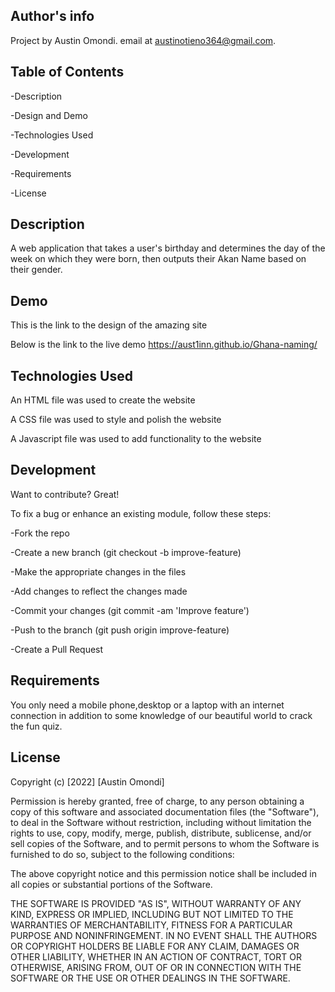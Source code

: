 ## Author's info
Project by Austin Omondi. email at austinotieno364@gmail.com.
## Table of Contents
  -Description
  
  -Design and Demo
  
  -Technologies Used
  
  -Development
  
  -Requirements
  
  -License
  
  ## Description
  A web application that takes a user's birthday and determines the day of the week on which they were born, then outputs their Akan Name based on their gender.
  
  ##  Demo
This is the link to the design of the amazing site

Below is the link to the live demo
https://aust1inn.github.io/Ghana-naming/

## Technologies Used
An HTML file was used to create the website

A CSS file was used to style and polish the website

A Javascript file was used to add functionality to the website

## Development
Want to contribute? Great!

To fix a bug or enhance an existing module, follow these steps:

-Fork the repo

-Create a new branch (git checkout -b improve-feature)

-Make the appropriate changes in the files

-Add changes to reflect the changes made

-Commit your changes (git commit -am 'Improve feature')

-Push to the branch (git push origin improve-feature)

-Create a Pull Request

## Requirements
You only need a mobile phone,desktop or a laptop with an internet connection in addition to 
some knowledge of our beautiful world to crack the fun quiz.

## License
Copyright (c) [2022] [Austin Omondi]

Permission is hereby granted, free of charge, to any person obtaining a copy of this software and associated documentation files (the "Software"), to deal in the Software without restriction, including without limitation the rights to use, copy, modify, merge, publish, distribute, sublicense, and/or sell copies of the Software, and to permit persons to whom the Software is furnished to do so, subject to the following conditions:

The above copyright notice and this permission notice shall be included in all copies or substantial portions of the Software.

THE SOFTWARE IS PROVIDED "AS IS", WITHOUT WARRANTY OF ANY KIND, EXPRESS OR IMPLIED, INCLUDING BUT NOT LIMITED TO THE WARRANTIES OF MERCHANTABILITY, FITNESS FOR A PARTICULAR PURPOSE AND NONINFRINGEMENT. IN NO EVENT SHALL THE AUTHORS OR COPYRIGHT HOLDERS BE LIABLE FOR ANY CLAIM, DAMAGES OR OTHER LIABILITY, WHETHER IN AN ACTION OF CONTRACT, TORT OR OTHERWISE, ARISING FROM, OUT OF OR IN CONNECTION WITH THE SOFTWARE OR THE USE OR OTHER DEALINGS IN THE SOFTWARE.

